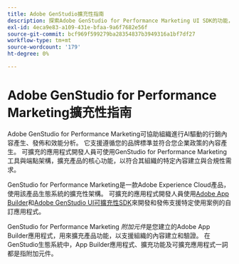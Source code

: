 ```yaml
---
title: Adobe GenStudio擴充性指南
description: 探索Adobe GenStudio for Performance Marketing UI SDK的功能，並瞭解如何建立可擴充的應用程式。
exl-id: 4eca9e83-a109-431e-bfaa-9a6f7682e56f
source-git-commit: bcf969f599279ba28354837b3949316a1bf7df27
workflow-type: tm+mt
source-wordcount: '179'
ht-degree: 0%

---
```


# Adobe GenStudio for Performance Marketing擴充性指南

Adobe GenStudio for Performance Marketing可協助組織進行AI驅動的行銷內容產生、發佈和效能分析。 它支援遵循您的品牌標準並符合您企業政策的內容產生。 可擴充的應用程式開發人員可使用GenStudio for Performance Marketing工具與端點架構，擴充產品的核心功能，以符合其組織的特定內容建立與合規性需求。

GenStudio for Performance Marketing是一款Adobe Experience Cloud產品，使用該產品生態系統的擴充性架構。 可擴充的應用程式開發人員使用[Adobe App Builder](https://developer.adobe.com/app-builder/)和[Adobe GenStudio UI可擴充性SDK](https://github.com/adobe/genstudio-uix-sdk)來開發和發佈支援特定使用案例的自訂應用程式。

GenStudio for Performance Marketing _附加元件_&#x200B;是您建立的Adobe App Builder應用程式，用來擴充產品功能，以支援組織的內容建立和驗證。 在GenStudio生態系統中，App Builder應用程式、擴充功能及可擴充應用程式一詞都是指附加元件。
